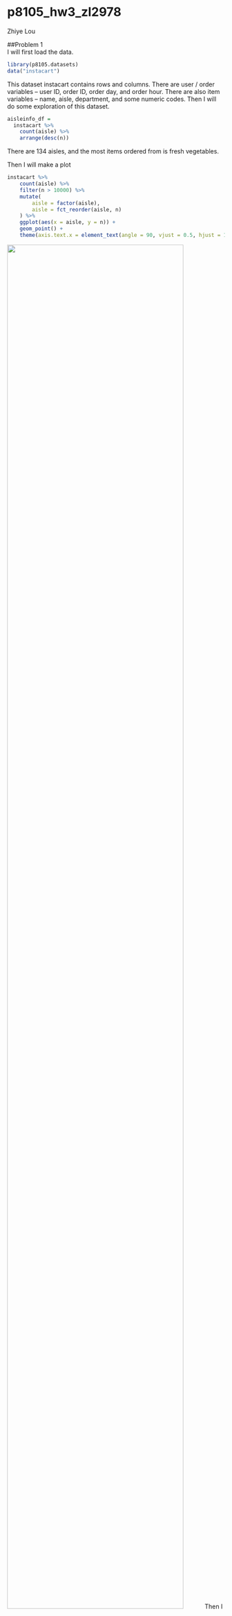 p8105\_hw3\_zl2978
================
Zhiye Lou

\#\#Problem 1  
I will first load the data.

``` r
library(p8105.datasets)
data("instacart")
```

This dataset instacart contains rows and columns. There are user / order
variables – user ID, order ID, order day, and order hour. There are also
item variables – name, aisle, department, and some numeric codes. Then I
will do some exploration of this dataset.

``` r
aisleinfo_df =
  instacart %>% 
    count(aisle) %>% 
    arrange(desc(n))
```

There are 134 aisles, and the most items ordered from is fresh
vegetables.

Then I will make a plot

``` r
instacart %>% 
    count(aisle) %>% 
    filter(n > 10000) %>% 
    mutate(
        aisle = factor(aisle),
        aisle = fct_reorder(aisle, n)
    ) %>% 
    ggplot(aes(x = aisle, y = n)) + 
    geom_point() + 
    theme(axis.text.x = element_text(angle = 90, vjust = 0.5, hjust = 1))
```

<img src="p8105_hw3_zl2978_files/figure-gfm/unnamed-chunk-4-1.png" width="90%" />
Then I will make a table

``` r
instacart %>% 
    filter(aisle %in% c("baking ingredients", "dog food care", "packaged vegetables fruits")) %>% 
    group_by(aisle) %>% 
    count(product_name) %>% 
    mutate(rank = min_rank(desc(n))) %>% 
    filter(rank < 4) %>% 
    arrange(aisle, rank) %>% 
    knitr::kable()
```

| aisle                      | product\_name                                 |    n | rank |
| :------------------------- | :-------------------------------------------- | ---: | ---: |
| baking ingredients         | Light Brown Sugar                             |  499 |    1 |
| baking ingredients         | Pure Baking Soda                              |  387 |    2 |
| baking ingredients         | Cane Sugar                                    |  336 |    3 |
| dog food care              | Snack Sticks Chicken & Rice Recipe Dog Treats |   30 |    1 |
| dog food care              | Organix Chicken & Brown Rice Recipe           |   28 |    2 |
| dog food care              | Small Dog Biscuits                            |   26 |    3 |
| packaged vegetables fruits | Organic Baby Spinach                          | 9784 |    1 |
| packaged vegetables fruits | Organic Raspberries                           | 5546 |    2 |
| packaged vegetables fruits | Organic Blueberries                           | 4966 |    3 |

Then I will make a table showing the mean hour of “Apples” vs “Ice
cream”

``` r
instacart %>% 
    filter(product_name %in% c("Pink Lady Apples", "Coffee Ice Cream")) %>% 
    group_by(product_name, order_dow) %>% 
    summarize(mean_hour = mean(order_hour_of_day)) %>% 
    pivot_wider(
        names_from = order_dow,
        values_from = mean_hour
    ) %>% 
  rename( 
      "Sunday" = "0",
      "Monday" = "1",
      "Tuesday" = "2",
      "Wednesday" = "3",
      "Thursday" = "4",
      "Friday" = "5",
      "Saturday" = "6") %>% 
  knitr::kable()
```

    ## `summarise()` regrouping output by 'product_name' (override with `.groups` argument)

| product\_name    |   Sunday |   Monday |  Tuesday | Wednesday | Thursday |   Friday | Saturday |
| :--------------- | -------: | -------: | -------: | --------: | -------: | -------: | -------: |
| Coffee Ice Cream | 13.77419 | 14.31579 | 15.38095 |  15.31818 | 15.21739 | 12.26316 | 13.83333 |
| Pink Lady Apples | 13.44118 | 11.36000 | 11.70213 |  14.25000 | 11.55172 | 12.78431 | 11.93750 |

\#\#Problem 2  
\#\#\#question 1  
I will first load and tidy the data.

``` r
week_nam = tibble(
  n = 0:6,
  day = c("Sunday","Monday","Tuesday","Wednesday","Thursday","Friday","Saturday"))
accel_df = 
  read_csv("./data/accel_data.csv") %>% 
  janitor::clean_names() %>%
  left_join(week_nam, by = "day") %>% 
  pivot_longer(
    activity_1:activity_1440,
    names_to = "minutes_of_the_day",
    values_to = "activity_count") %>% 
  mutate(
    minutes_of_the_day = substr(minutes_of_the_day,10,13),
    weekday_weekend = if_else(day %in% c("Saturday","Sunday"),"Weekend","Weekday"),
    minutes_of_the_day = as.numeric(minutes_of_the_day),
    day = factor(day),
    day = fct_reorder(day,n))%>% 
  rename("day_of_the_week" = "day") %>% 
  group_by(week) %>% 
  arrange(day_of_the_week, desc(n), .by_group = TRUE) %>% 
  select(-n) %>% 
  relocate(week,day_id,day_of_the_week,weekday_weekend)
```

    ## Parsed with column specification:
    ## cols(
    ##   .default = col_double(),
    ##   day = col_character()
    ## )

    ## See spec(...) for full column specifications.

There are 50400 observations in total, and there are 50400 rows and 6
columns. There are information about the time of recorded variables –
week, day\_id, day\_of\_the\_week,weekday\_weekend,
minutes\_of\_the\_day. The other important variable is the
activity\_count which is the activity counts.

\#\#\#question 2  
I will create a table and a plot showing the total activity for each
day.

``` r
acc_total_df =
   accel_df %>% 
   group_by(week,day_of_the_week,day_id) %>% 
   summarise(total_of_the_day = sum(activity_count))
```

    ## `summarise()` regrouping output by 'week', 'day_of_the_week' (override with `.groups` argument)

``` r
day_of_week_p = 
  ggplot(data = acc_total_df,aes(x = day_id,y = total_of_the_day, color = day_of_the_week)) + 
  geom_point() + 
  geom_line()
acc_total_df %>% 
  select(-day_id) %>% 
  knitr::kable()
```

| week | day\_of\_the\_week | total\_of\_the\_day |
| ---: | :----------------- | ------------------: |
|    1 | Sunday             |           631105.00 |
|    1 | Monday             |            78828.07 |
|    1 | Tuesday            |           307094.24 |
|    1 | Wednesday          |           340115.01 |
|    1 | Thursday           |           355923.64 |
|    1 | Friday             |           480542.62 |
|    1 | Saturday           |           376254.00 |
|    2 | Sunday             |           422018.00 |
|    2 | Monday             |           295431.00 |
|    2 | Tuesday            |           423245.00 |
|    2 | Wednesday          |           440962.00 |
|    2 | Thursday           |           474048.00 |
|    2 | Friday             |           568839.00 |
|    2 | Saturday           |           607175.00 |
|    3 | Sunday             |           467052.00 |
|    3 | Monday             |           685910.00 |
|    3 | Tuesday            |           381507.00 |
|    3 | Wednesday          |           468869.00 |
|    3 | Thursday           |           371230.00 |
|    3 | Friday             |           467420.00 |
|    3 | Saturday           |           382928.00 |
|    4 | Sunday             |           260617.00 |
|    4 | Monday             |           409450.00 |
|    4 | Tuesday            |           319568.00 |
|    4 | Wednesday          |           434460.00 |
|    4 | Thursday           |           340291.00 |
|    4 | Friday             |           154049.00 |
|    4 | Saturday           |             1440.00 |
|    5 | Sunday             |           138421.00 |
|    5 | Monday             |           389080.00 |
|    5 | Tuesday            |           367824.00 |
|    5 | Wednesday          |           445366.00 |
|    5 | Thursday           |           549658.00 |
|    5 | Friday             |           620860.00 |
|    5 | Saturday           |             1440.00 |

I will create a plot showing the mean activity for weekdays and
weekends.

``` r
weekday_vs_weekend_p = 
  accel_df %>% 
  group_by(week,weekday_weekend) %>% 
  summarise(mean_of_the_weekday_end = mean(activity_count)) %>% 
  ggplot(aes(x = week,y = mean_of_the_weekday_end, color = weekday_weekend)) + 
  geom_point() + 
  geom_line()
```

    ## `summarise()` regrouping output by 'week' (override with `.groups` argument)

I will create a plot showing the trend of different weeks.

``` r
week_trend_p = 
  accel_df %>% 
  group_by(week) %>% 
  summarise(total_of_week = sum(activity_count)) %>% 
ggplot(aes(x = week,y = total_of_week)) + 
geom_point() + geom_line()
```

    ## `summarise()` ungrouping output (override with `.groups` argument)

Then I will join three graphs together

``` r
(week_trend_p + weekday_vs_weekend_p)/day_of_week_p
```

<img src="p8105_hw3_zl2978_files/figure-gfm/unnamed-chunk-11-1.png" width="90%" />

First, the difference between weekdays and weekends are apparent. For
the first two weeks, the mean of activity counts for weekends are
greater than that of weekdays. for the rest three weeks, the mean of the
weekends has largely decreased and be smaller than the mean of weekdays.
Second, the activity counts have increased from week 1 to week 2, and
largely decreased from week 3 to week 4, and there is a smaller increase
from week 4 to week 5. Third, the difference between different days of a
week is not apparent, but Tuesday, Wednesday,and Thursday have
relatively smaller changes in activity counts among different weeks.

\#\#\#question 3 I will make a single-panel plot that shows the 24-hour
activity time courses for each day.

``` r
accel_df %>% 
  ggplot(aes(x = minutes_of_the_day, y = activity_count,color = day_of_the_week)) +   
  geom_line(alpha = 0.2) +
  stat_smooth(se = FALSE)
```

    ## `geom_smooth()` using method = 'gam' and formula 'y ~ s(x, bs = "cs")'

<img src="p8105_hw3_zl2978_files/figure-gfm/unnamed-chunk-12-1.png" width="90%" />
Without further zoom in,the trend in different minutes of each day is
not that obvious, and thus I zoom in with the limit of activity counts
between 0 to 2000.

``` r
accel_df %>% 
  ggplot(aes(x = minutes_of_the_day, y = activity_count,color = day_of_the_week)) +  
  geom_line(alpha = 0.2) + 
  stat_smooth(se = FALSE) + 
  coord_cartesian(ylim = c(0,2000))
```

    ## `geom_smooth()` using method = 'gam' and formula 'y ~ s(x, bs = "cs")'

<img src="p8105_hw3_zl2978_files/figure-gfm/unnamed-chunk-13-1.png" width="90%" />
This plot shows that between 0 to 250 minutes (around 0:00 to 4:10), the
activity counts are pretty low. After 250 minutes, the activity counts
start to increase which implies there are more activities at day time.
Then, around 1250 minutes (around 20:50), the activity counts start to
decrease and this implies there are less activities at evening and night
time. Finally, the activity counts get close to 0 around 1440 minutes
(around 24:00), and this suggests there is almost no activity at
mid-night.

\#\#Problem 3 I will frist load the data.

``` r
library(p8105.datasets)
data("ny_noaa")
```

\#\#\#question 1  
For this data set, there are 2595176 rows and 7 columns. This datasets
has the weather station id – id. There is also a variable date, and
weather variables – prcp (precipitation), snow, snwd (snow depth),
tmax(maximum temperature), and tmin(minimum temperature). There are
1222433 rows that do not have missing values, and the reasons for these
missing values are unknown, and thus these missing value could be
problematic.

Then I will do some data cleaning.

``` r
nyweather_df =
  ny_noaa %>% 
  janitor::clean_names() %>% 
  separate(date, into = c("year","month","day"), sep = "-") %>% 
  mutate(
    tmax = as.numeric(tmax)/10,
    tmin = as.numeric(tmin)/10,
    prcp = prcp/10) %>% 
  rename(
    "tmax_C" = "tmax",
    "tmin_C" = "tmin") 
snow_count_df =
  nyweather_df %>% 
  count(snow) %>% 
    arrange(desc(n)) 
```

The most commonly observed values are 0, because for most of the days,
there are no snow, and thus the snowfall is 0 mm. The second frequently
value for snow is NA which suggests a large portion of missing values.
The third and fourth frequently value for snow is 25 and 13
respectively, and this suggests a moderate snow is very frequently when
there is a snow.

\#\#question 2 Then I will make a two-panel plot showing the average max
temperature in January and in July.

``` r
tmax_jj_df = 
nyweather_df %>% 
  filter(month %in% c("01","07")) %>% 
  mutate(month = if_else (month == "01","January","July")) %>% 
  group_by(month,id,year) %>% 
  summarise(mean_tmax = mean(tmax_C)) 
```

    ## `summarise()` regrouping output by 'month', 'id' (override with `.groups` argument)

``` r
ggplot(data = tmax_jj_df, aes(x = year, y = mean_tmax ,color = month, group = id)) + 
geom_point(alpha = 0.3) +
geom_path(alpha = 0.2) + 
facet_grid(.~month) + 
theme(axis.text.x = element_text(angle = 90, vjust = 0.5, hjust = 1)) + 
labs(y = "mean of maximum temperature")
```

    ## Warning: Removed 7058 rows containing missing values (geom_point).

    ## Warning: Removed 6007 row(s) containing missing values (geom_path).

<img src="p8105_hw3_zl2978_files/figure-gfm/unnamed-chunk-16-1.png" width="90%" />
The most obvious trend is the difference between average maximum
temperature between January and July. Almost every year and every
station in July has a higher average maximum temperature than that of
January. Besides,the outliers in July are more obvious, and they tend to
be the outliers that much lower than other values. To be more accurate
about that, I will plot a boxplot.

``` r
ggplot(data = tmax_jj_df, aes(x = year, y = mean_tmax ,color = month)) +
geom_boxplot() +
facet_grid(.~month)+ 
theme(axis.text.x = element_text(angle = 90, vjust = 0.5, hjust = 1)) + 
labs(y = "mean of maximum temperature")
```

    ## Warning: Removed 7058 rows containing non-finite values (stat_boxplot).

<img src="p8105_hw3_zl2978_files/figure-gfm/unnamed-chunk-17-1.png" width="90%" />
As the boxplot shown, the outliers for January are closer to the range
of their regular values compare to those of July, and for January, the
outliers are tend to be higher than the range of regular values.

\#\#question 3 I will first make a plot for tmax vs tmin for the full
dataset.

``` r
min_max_p = 
nyweather_df %>% 
ggplot(aes(x = tmin_C, y = tmax_C)) +
stat_bin2d(bins = 50) +
theme(legend.position = "right")
```

Then I will plot the distribution of snowfall values greater than 0 and
less than 100 separately by year.

``` r
snow_regular_p =
nyweather_df %>% 
  filter(snow > 0) %>% 
  filter(snow < 100) %>% 
ggplot(aes(x = year, y = snow)) +
geom_boxplot() +
theme(axis.text.x = element_text(angle = 90, vjust = 0.5, hjust = 1))
min_max_p/snow_regular_p + 
ggsave("P_3_2.pdf",width = 10, height = 15)
```

    ## Warning: Removed 1136276 rows containing non-finite values (stat_bin2d).
    
    ## Warning: Removed 1136276 rows containing non-finite values (stat_bin2d).

<img src="p8105_hw3_zl2978_files/figure-gfm/unnamed-chunk-19-1.png" width="90%" />
The bin2d plots of maximum temperature vs mimimum temperature shown the
maximum and minimum temperatures are concentrated at (0,7) and (17,25),
and the gradient of this plot is close to 1, and this suggest that an
increasing in minimum temperature usually comes with an increasing in
maximum temperature. The distribution of snow fall graph shown the
variability of regular snow fall (between 0 and 100) is pretty small,
and only 1998,2006, and 2010 has relatively smaller snow fall than other
years’, and have several outliers. For other years, there are nearly no
outliers, and the medium, 25 quantile, 75 quantile are nearly the same.
Besides, except 2006, all the other years’ snow fall data are right
skewed.
